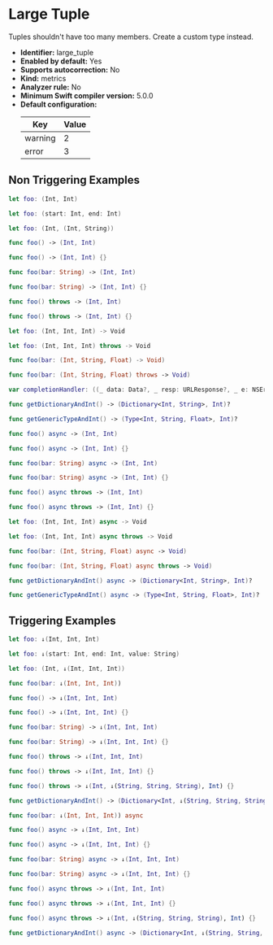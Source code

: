 # Large Tuple

Tuples shouldn't have too many members. Create a custom type instead.

* **Identifier:** large_tuple
* **Enabled by default:** Yes
* **Supports autocorrection:** No
* **Kind:** metrics
* **Analyzer rule:** No
* **Minimum Swift compiler version:** 5.0.0
* **Default configuration:**
  <table>
  <thead>
  <tr><th>Key</th><th>Value</th></tr>
  </thead>
  <tbody>
  <tr>
  <td>
  warning
  </td>
  <td>
  2
  </td>
  </tr>
  <tr>
  <td>
  error
  </td>
  <td>
  3
  </td>
  </tr>
  </tbody>
  </table>

## Non Triggering Examples

```swift
let foo: (Int, Int)
```

```swift
let foo: (start: Int, end: Int)
```

```swift
let foo: (Int, (Int, String))
```

```swift
func foo() -> (Int, Int)
```

```swift
func foo() -> (Int, Int) {}
```

```swift
func foo(bar: String) -> (Int, Int)
```

```swift
func foo(bar: String) -> (Int, Int) {}
```

```swift
func foo() throws -> (Int, Int)
```

```swift
func foo() throws -> (Int, Int) {}
```

```swift
let foo: (Int, Int, Int) -> Void
```

```swift
let foo: (Int, Int, Int) throws -> Void
```

```swift
func foo(bar: (Int, String, Float) -> Void)
```

```swift
func foo(bar: (Int, String, Float) throws -> Void)
```

```swift
var completionHandler: ((_ data: Data?, _ resp: URLResponse?, _ e: NSError?) -> Void)!
```

```swift
func getDictionaryAndInt() -> (Dictionary<Int, String>, Int)?
```

```swift
func getGenericTypeAndInt() -> (Type<Int, String, Float>, Int)?
```

```swift
func foo() async -> (Int, Int)
```

```swift
func foo() async -> (Int, Int) {}
```

```swift
func foo(bar: String) async -> (Int, Int)
```

```swift
func foo(bar: String) async -> (Int, Int) {}
```

```swift
func foo() async throws -> (Int, Int)
```

```swift
func foo() async throws -> (Int, Int) {}
```

```swift
let foo: (Int, Int, Int) async -> Void
```

```swift
let foo: (Int, Int, Int) async throws -> Void
```

```swift
func foo(bar: (Int, String, Float) async -> Void)
```

```swift
func foo(bar: (Int, String, Float) async throws -> Void)
```

```swift
func getDictionaryAndInt() async -> (Dictionary<Int, String>, Int)?
```

```swift
func getGenericTypeAndInt() async -> (Type<Int, String, Float>, Int)?
```

## Triggering Examples

```swift
let foo: ↓(Int, Int, Int)
```

```swift
let foo: ↓(start: Int, end: Int, value: String)
```

```swift
let foo: (Int, ↓(Int, Int, Int))
```

```swift
func foo(bar: ↓(Int, Int, Int))
```

```swift
func foo() -> ↓(Int, Int, Int)
```

```swift
func foo() -> ↓(Int, Int, Int) {}
```

```swift
func foo(bar: String) -> ↓(Int, Int, Int)
```

```swift
func foo(bar: String) -> ↓(Int, Int, Int) {}
```

```swift
func foo() throws -> ↓(Int, Int, Int)
```

```swift
func foo() throws -> ↓(Int, Int, Int) {}
```

```swift
func foo() throws -> ↓(Int, ↓(String, String, String), Int) {}
```

```swift
func getDictionaryAndInt() -> (Dictionary<Int, ↓(String, String, String)>, Int)?
```

```swift
func foo(bar: ↓(Int, Int, Int)) async
```

```swift
func foo() async -> ↓(Int, Int, Int)
```

```swift
func foo() async -> ↓(Int, Int, Int) {}
```

```swift
func foo(bar: String) async -> ↓(Int, Int, Int)
```

```swift
func foo(bar: String) async -> ↓(Int, Int, Int) {}
```

```swift
func foo() async throws -> ↓(Int, Int, Int)
```

```swift
func foo() async throws -> ↓(Int, Int, Int) {}
```

```swift
func foo() async throws -> ↓(Int, ↓(String, String, String), Int) {}
```

```swift
func getDictionaryAndInt() async -> (Dictionary<Int, ↓(String, String, String)>, Int)?
```